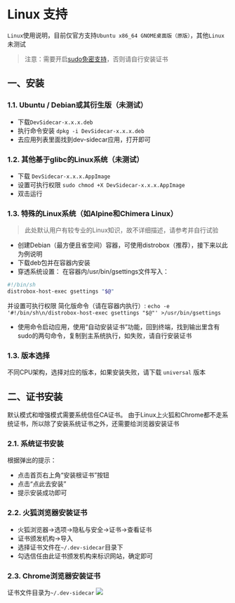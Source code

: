 # Linux 支持

`Linux`使用说明，目前仅官方支持`Ubuntu x86_64 GNOME桌面版（原版）`，其他`Linux`未测试

> 注意：需要开启[sudo免密支持](https://www.jianshu.com/p/5d02428f313d)，否则请自行安装证书

## 一、安装

### 1.1. Ubuntu / Debian或其衍生版（未测试）

- 下载`DevSidecar-x.x.x.deb`
- 执行命令安装 `dpkg -i DevSidecar-x.x.x.deb`
- 去应用列表里面找到dev-sidecar应用，打开即可

### 1.2. 其他基于glibc的Linux系统（未测试）

- 下载 `DevSidecar-x.x.x.AppImage`
- 设置可执行权限 `sudo chmod +X DevSidecar-x.x.x.AppImage`
- 双击运行

### 1.3. 特殊的Linux系统（如Alpine和Chimera Linux）

> 此处默认用户有较专业的Linux知识，故不详细描述，请参考并自行试验
- 创建Debian（最方便且省空间）容器，可使用distrobox（推荐），接下来以此为例说明
- 下载deb包并在容器内安装
- 穿透系统设置：
 在容器内/usr/bin/gsettings文件写入：
```bash
#!/bin/sh
distrobox-host-exec gsettings "$@"
```
并设置可执行权限
简化版命令（请在容器内执行）:
`echo -e '#!/bin/sh\n/distrobox-host-exec gsettings "$@"' >/usr/bin/gsettings`
- 使用命令启动应用，使用“自动安装证书”功能，回到终端，找到输出里含有sudo的两句命令，复制到主系统执行，如失败，请自行安装证书

### 1.3. 版本选择

不同CPU架构，选择对应的版本，如果安装失败，请下载 `universal` 版本


## 二、证书安装

默认模式和增强模式需要系统信任CA证书。
由于Linux上火狐和Chrome都不走系统证书，所以除了安装系统证书之外，还需要给浏览器安装证书

### 2.1. 系统证书安装

根据弹出的提示：

- 点击首页右上角“安装根证书”按钮
- 点击“点此去安装”
- 提示安装成功即可

### 2.2. 火狐浏览器安装证书

- 火狐浏览器->选项->隐私与安全->证书->查看证书
- 证书颁发机构->导入
- 选择证书文件在`~/.dev-sidecar`目录下
- 勾选信任由此证书颁发机构来标识网站，确定即可

### 2.3. Chrome浏览器安装证书

证书文件目录为`~/.dev-sidecar`
![](../packages/gui/public/setup-linux.png)
